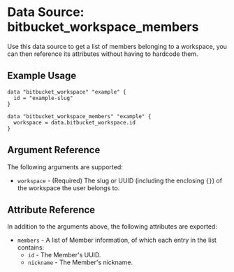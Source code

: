 # Data Source: bitbucket_workspace_members
Use this data source to get a list of members belonging to a workspace, you can then reference its attributes without having to hardcode them.

## Example Usage
```hcl
data "bitbucket_workspace" "example" {
  id = "example-slug"
}

data "bitbucket_workspace_members" "example" {
  workspace = data.bitbucket_workspace.id
}
```

## Argument Reference
The following arguments are supported:
* `workspace` - (Required) The slug or UUID (including the enclosing `{}`) of the workspace the user belongs to.

## Attribute Reference
In addition to the arguments above, the following attributes are exported:
* `members` - A list of Member information, of which each entry in the list contains:
    * `id` - The Member's UUID.
    * `nickname` - The Member's nickname.
